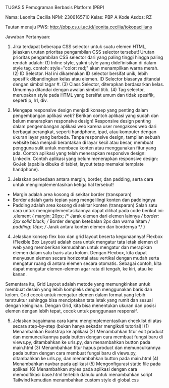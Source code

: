 TUGAS 5 Pemograman Berbasis Platform (PBP)

Nama: Leonita Cecilia
NPM: 2306165710
Kelas: PBP A
Kode Asdos: RZ

Tautan menuju PWS: http://pbp.cs.ui.ac.id/leonita.cecilia/tokopacilians

Jawaban Pertanyaan:
1. Jika terdapat beberapa CSS selector untuk suatu elemen HTML, jelaskan urutan prioritas pengambilan CSS selector tersebut!
Urutan prioritas pengambilan CSS selector dari yang paling tinggi hingga paling rendah adalah:
(1) Inline style, yakni style yang didefinisikan di dalam style tag. contoh: style="color: red;" akan menampilkan warna merah.
(2) ID Selector. Hal ini dikarenakan ID selector bersifat unik, lebih spesifik dibandingkan kelas atau elemen. ID Selector biasanya ditandai dengan simbol tagar #.
(3) Class Selector, diterapkan berdasarkan kelas. Umumnya ditandai dengan awalan simbol titik.
(4) Tag selector, merupakan style pada HTML yang bersifat umum dan tidak spesifik, seperti p, h1, div.
 
3. Mengapa responsive design menjadi konsep yang penting dalam pengembangan aplikasi web? Berikan contoh aplikasi yang sudah dan belum menerapkan responsive design!
Responsive design penting dalam pengembangan aplikasi web karena user mengakses web dari berbagai perangkat, seperti handphone, ipad, atau komputer dengan ukuran layar yang berbeda. Tanpa responsive design, tampilan sebuah website bisa menjadi berantakan di layar kecil atau besar, membuat pengguna sulit untuk membaca konten atau menggunakan fitur yang ada. Contoh aplikasi yang telah menerapkan responsive design: Linkedin. Contoh aplikasi yang belum menerapkan responsive design: GoJek (apabila dibuka di tablet, layout tetap memakai template handphone).

4. Jelaskan perbedaan antara margin, border, dan padding, serta cara untuk mengimplementasikan ketiga hal tersebut!
- Margin adalah area kosong di sekitar border (transparan)
- Border adalah garis tepian yang mengelilingi konten dan paddingnya
- Padding adalah area kosong di sekitar konten (transparan)
Salah satu cara untuk mengimplementasikannya dapat dilihat pada code berikut ini:
.element {
  margin: 20px;  /* Jarak elemen dari elemen lainnya */
  border: 2px solid black;  /* Border dengan ketebalan 2px dan warna hitam */
  padding: 15px;  /* Jarak antara konten elemen dan bordernya */
}
 
4. Jelaskan konsep flex box dan grid layout beserta kegunaannya!
Flexbox (Flexible Box Layout) adalah cara untuk mengatur tata letak elemen di web yang memberikan kemudahan untuk mengatur dan merapikan elemen dalam satu baris atau kolom. Dengan Flexbox, kita dapat menyusun elemen secara horizontal atau vertikal dengan mudah serta mengatur ruang di antara elemen secara otomatis. Sebagai contoh, kita dapat mengatur elemen-elemen agar rata di tengah, ke kiri, atau ke kanan.

Sementara itu, Grid Layout adalah metode yang memungkinkan untuk membuat desain yang lebih kompleks dengan menggunakan baris dan kolom. Grid cocok untuk mengatur elemen dalam format yang lebih terstruktur sehingga  bisa menciptakan tata letak yang rumit dan sesuai dengan keinginan. Dengan Grid, kita bisa menentukan ukuran dan posisi elemen dengan lebih tepat, cocok untuk penggunaan responsif. 
 
5. Jelaskan bagaimana cara kamu mengimplementasikan checklist di atas secara step-by-step (bukan hanya sekadar mengikuti tutorial)!
(1) Menambahkan Bootstrap ke aplikasi
(2) Menambahkan fitur edit product dan memunculkannya pada button dengan cara membuat fungsi baru di views.py, ditambahkan ke urls.py, dan menambahkan button pada main.html
(3) Menambahkan fitur hapus product dan memunculkannya pada button dengan cara membuat fungsi baru di views.py, ditambahkan ke urls.py, dan menambahkan button pada main.html
(4) Menambahkan navbar pada aplikasi
(5) Mengonfigurasi static file pada aplikasi
(6) Menambahkan styles pada aplikasi dengan cara memodifikasi base.html terlebih dahulu untuk menambahkan script Tailwind kemudian menambahkan custom style di global.css
